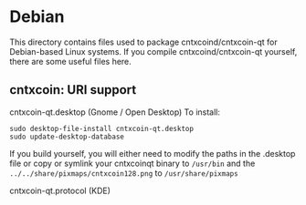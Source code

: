
Debian
====================
This directory contains files used to package cntxcoind/cntxcoin-qt
for Debian-based Linux systems. If you compile cntxcoind/cntxcoin-qt yourself, there are some useful files here.

## cntxcoin: URI support ##


cntxcoin-qt.desktop  (Gnome / Open Desktop)
To install:

	sudo desktop-file-install cntxcoin-qt.desktop
	sudo update-desktop-database

If you build yourself, you will either need to modify the paths in
the .desktop file or copy or symlink your cntxcoinqt binary to `/usr/bin`
and the `../../share/pixmaps/cntxcoin128.png` to `/usr/share/pixmaps`

cntxcoin-qt.protocol (KDE)
